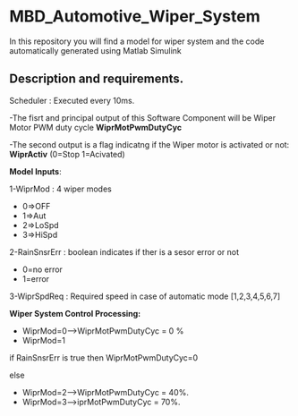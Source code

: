 # MBD_Automotive_Wiper_System

In this repository you will find a model for wiper system and the code automatically generated using Matlab Simulink

## Description and requirements.

Scheduler : Executed every 10ms.

-The fisrt and principal output of this Software Component will be Wiper Motor PWM duty cycle     **WiprMotPwmDutyCyc** 

-The second output is a flag indicatng if the Wiper motor is activated or not: **WiprActiv** (0=Stop 1=Acivated)

**Model Inputs**:

1-WiprMod : 4 wiper modes 

* 0=>OFF
* 1=>Aut
* 2=>LoSpd
* 3=>HiSpd

2-RainSnsrErr : boolean indicates if ther is a sesor error or not

* 0=no error
* 1=error

3-WiprSpdReq : Required speed in case of automatic mode [1,2,3,4,5,6,7]

**Wiper System Control Processing:**

* WiprMod=0-->WiprMotPwmDutyCyc = 0 %
* WiprMod=1

if RainSnsrErr is true then WiprMotPwmDutyCyc=0

else

* WiprMod=2-->WiprMotPwmDutyCyc = 40%.
* WiprMod=3-->iprMotPwmDutyCyc = 70%.
